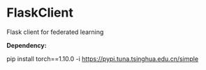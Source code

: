 # FlaskClient
Flask client for federated learning



**Dependency:**

pip install torch==1.10.0 -i https://pypi.tuna.tsinghua.edu.cn/simple

